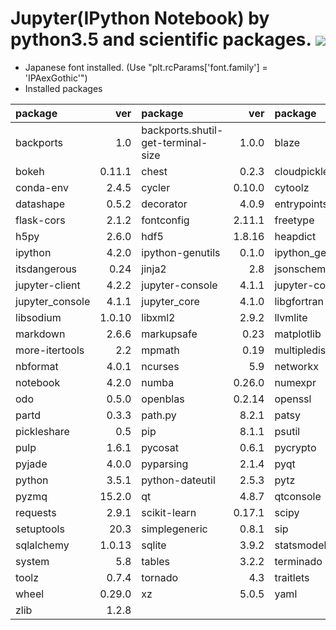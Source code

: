 Jupyter(IPython Notebook) by python3.5 and scientific packages. [![](https://badge.imagelayers.io/tsutomu7/jupyter:latest.svg)](https://imagelayers.io/?images=tsutomu7/jupyter:latest)
======

- Japanese font installed. (Use "plt.rcParams['font.family'] = 'IPAexGothic'")
- Installed packages

package|ver|package|ver|package|ver|package|ver
:--|--:|:--|--:|:--|--:|:--|--:
backports|1.0|backports.shutil-get-terminal-size|1.0.0|blaze|0.10.1|blist|1.3.6
bokeh|0.11.1|chest|0.2.3|cloudpickle|0.2.1|conda|4.0.7
conda-env|2.4.5|cycler|0.10.0|cytoolz|0.7.5|dask|0.9.0
datashape|0.5.2|decorator|4.0.9|entrypoints|0.2|flask|0.10.1
flask-cors|2.1.2|fontconfig|2.11.1|freetype|2.5.5|get_terminal_size|1.0.0
h5py|2.6.0|hdf5|1.8.16|heapdict|1.0.0|ipykernel|4.3.1
ipython|4.2.0|ipython-genutils|0.1.0|ipython_genutils|0.1.0|ipywidgets|4.1.1
itsdangerous|0.24|jinja2|2.8|jsonschema|2.5.1|jupyter|1.0.0
jupyter-client|4.2.2|jupyter-console|4.1.1|jupyter-core|4.1.0|jupyter_client|4.2.2
jupyter_console|4.1.1|jupyter_core|4.1.0|libgfortran|3.0.0|libpng|1.6.17
libsodium|1.0.10|libxml2|2.9.2|llvmlite|0.11.0|locket|0.2.0
markdown|2.6.6|markupsafe|0.23|matplotlib|1.5.1|mistune|0.7.2
more-itertools|2.2|mpmath|0.19|multipledispatch|0.4.8|nbconvert|4.2.0
nbformat|4.0.1|ncurses|5.9|networkx|1.11|nomkl|1.0
notebook|4.2.0|numba|0.26.0|numexpr|2.5.2|numpy|1.11.0
odo|0.5.0|openblas|0.2.14|openssl|1.0.2g|pandas|0.18.1
partd|0.3.3|path.py|8.2.1|patsy|0.4.1|pexpect|4.0.1
pickleshare|0.5|pip|8.1.1|psutil|4.2.0|ptyprocess|0.5
pulp|1.6.1|pycosat|0.6.1|pycrypto|2.6.1|pygments|2.1.3
pyjade|4.0.0|pyparsing|2.1.4|pyqt|4.11.4|pytables|3.2.2
python|3.5.1|python-dateutil|2.5.3|pytz|2016.4|pyyaml|3.11
pyzmq|15.2.0|qt|4.8.7|qtconsole|4.2.1|readline|6.2
requests|2.9.1|scikit-learn|0.17.1|scipy|0.17.1|seaborn|0.7.0
setuptools|20.3|simplegeneric|0.8.1|sip|4.16.9|six|1.10.0
sqlalchemy|1.0.13|sqlite|3.9.2|statsmodels|0.6.1|sympy|1.0
system|5.8|tables|3.2.2|terminado|0.5|tk|8.5.18
toolz|0.7.4|tornado|4.3|traitlets|4.2.1|werkzeug|0.11.9
wheel|0.29.0|xz|5.0.5|yaml|0.1.6|zeromq|4.1.4
zlib|1.2.8||||||
